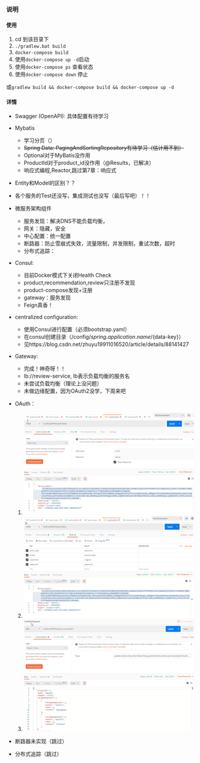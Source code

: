 ### 说明
#### 使用
1.  cd 到该目录下
2. `./gradlew.bat build`
2. `docker-compose build`
2. 使用`docker-compose up -d`启动
3. 使用`docker-compose ps` 查看状态
4. 使用`docker-compose down` 停止

或`gradlew build && docker-compose build && docker-compose up -d`

#### 详情
- Swagger (OpenAPI): 具体配置有待学习
- Mybatis
    - 学习分页（）
    - <s>Spring Data: PagingAndSortingRepository有待学习（估计用不到）</s>
    - Optional对于MyBatis没作用
    - ProductId对于product_id没作用（@Results，已解决）
    - 响应式编程,Reactor,跳过第7章：响应式
- Entity和Model的区别？？
- 各个服务的Test还没写，集成测试也没写（最后写吧）！！
- 微服务架构组件
    - 服务发现：解决DNS不能负载均衡，
    - 网关：隐藏，安全
    - 中心配置：统一配置
    - 断路器：防止雪崩式失效，流量限制，并发限制，重试次数，超时
    - 分布式追踪：
- Consul:
    - 目前Docker模式下关闭Health Check
    - product,recommendation,review只注册不发现
    - product-compose发现+注册
    - gateway：服务发现
    - Feign真香！
- centralized configuration:
    - 使用Consul进行配置（必须bootstrap.yaml）
    - 在consul创建目录（/config/${spring.application.name}/${data-key}）
    - 见https://blog.csdn.net/zhuyu19911016520/article/details/88141427
- Gateway:
    - 完成！神奇呀！！
    - lb://review-service, lb表示负载均衡的服务名
    - 未尝试负载均衡（理论上没问题）
    - 未做边缘配置，因为OAuth2没学，下周来吧
- OAuth：
    1. ![](imgs/搜狗截图20191125131908.png)
    2. ![](imgs/搜狗截图20191125131919.png)
    3. ![](imgs/搜狗截图20191125131934.png)
 
- 断路器未实现（跳过）
- 分布式追踪（跳过）

    

